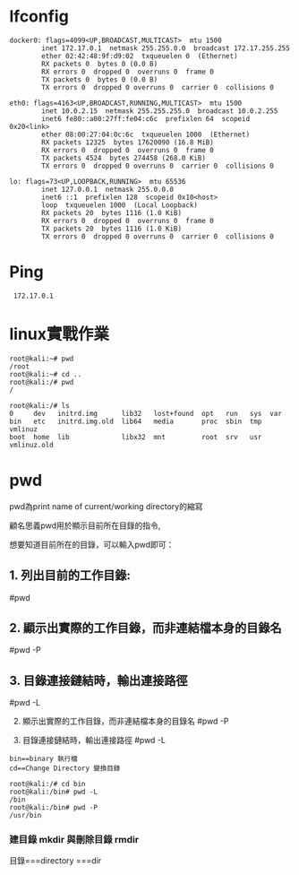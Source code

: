 # lfconfig

```
docker0: flags=4099<UP,BROADCAST,MULTICAST>  mtu 1500
        inet 172.17.0.1  netmask 255.255.0.0  broadcast 172.17.255.255
        ether 02:42:48:9f:d9:02  txqueuelen 0  (Ethernet)
        RX packets 0  bytes 0 (0.0 B)
        RX errors 0  dropped 0  overruns 0  frame 0
        TX packets 0  bytes 0 (0.0 B)
        TX errors 0  dropped 0 overruns 0  carrier 0  collisions 0

eth0: flags=4163<UP,BROADCAST,RUNNING,MULTICAST>  mtu 1500
        inet 10.0.2.15  netmask 255.255.255.0  broadcast 10.0.2.255
        inet6 fe80::a00:27ff:fe04:c6c  prefixlen 64  scopeid 0x20<link>
        ether 08:00:27:04:0c:6c  txqueuelen 1000  (Ethernet)
        RX packets 12325  bytes 17620090 (16.8 MiB)
        RX errors 0  dropped 0  overruns 0  frame 0
        TX packets 4524  bytes 274458 (268.0 KiB)
        TX errors 0  dropped 0 overruns 0  carrier 0  collisions 0

lo: flags=73<UP,LOOPBACK,RUNNING>  mtu 65536
        inet 127.0.0.1  netmask 255.0.0.0
        inet6 ::1  prefixlen 128  scopeid 0x10<host>
        loop  txqueuelen 1000  (Local Loopback)
        RX packets 20  bytes 1116 (1.0 KiB)
        RX errors 0  dropped 0  overruns 0  frame 0
        TX packets 20  bytes 1116 (1.0 KiB)
        TX errors 0  dropped 0 overruns 0  carrier 0  collisions 0
```

# Ping
```
 172.17.0.1
```

# linux實戰作業

```
root@kali:~# pwd
/root
root@kali:~# cd ..
root@kali:/# pwd
/
```
```
root@kali:/# ls
0     dev   initrd.img      lib32   lost+found  opt   run   sys  var
bin   etc   initrd.img.old  lib64   media       proc  sbin  tmp  vmlinuz
boot  home  lib             libx32  mnt         root  srv   usr  vmlinuz.old
```

# pwd

pwd為print name of current/working directory的縮寫

顧名思義pwd用於顯示目前所在目錄的指令,

想要知道目前所在的目錄，可以輸入pwd即可：

## 1. 列出目前的工作目錄:

 #pwd

## 2. 顯示出實際的工作目錄，而非連結檔本身的目錄名

#pwd -P

## 3. 目錄連接鏈結時，輸出連接路徑

#pwd -L

2. 顯示出實際的工作目錄，而非連結檔本身的目錄名
#pwd -P

3. 目錄連接鏈結時，輸出連接路徑
#pwd -L
```
bin==binary 執行檔
cd==Change Directory 變換目錄

root@kali:/# cd bin
root@kali:/bin# pwd -L
/bin
root@kali:/bin# pwd -P
/usr/bin
```

### 建目錄 mkdir 與刪除目錄 rmdir

目錄===directory ===dir
